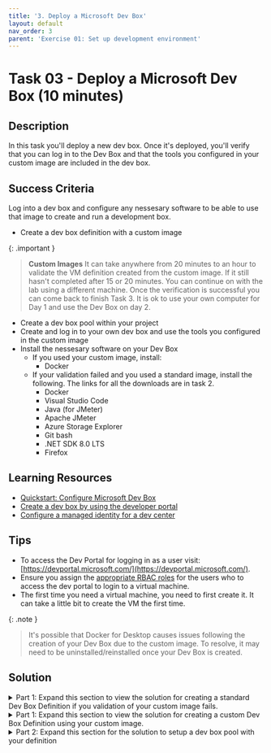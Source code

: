 ```yaml
---
title: '3. Deploy a Microsoft Dev Box'
layout: default
nav_order: 3
parent: 'Exercise 01: Set up development environment'
---
```


# Task 03 - Deploy a Microsoft Dev Box (10 minutes)

## Description

In this task you'll deploy a new dev box. Once it's deployed, you'll verify that you can log in to the Dev Box and that the tools you configured in your custom image are included in the dev box.

## Success Criteria

Log into a dev box and configure any nessesary software to be able to use that image to create and run a development box.

- Create a dev box definition with a custom image

{: .important }
> **Custom Images** It can take anywhere from 20 minutes to an hour to validate the VM definition created from the custom image. If it still hasn't completed after 15 or 20 minutes. You can continue on with the lab using a different machine. Once the verification is successful you can come back to finish Task 3. It is ok to use your own computer for Day 1 and use the Dev Box on day 2.

- Create a dev box pool within your project
- Create and log in to your own dev box and use the tools you configured in the custom image
- Install the nessesary software on your Dev Box
  - If you used your custom image, install:
    - Docker
  - If your validation failed and you used a standard image, install the following. The links for all the downloads are in task 2.
    - Docker
    - Visual Studio Code
    - Java (for JMeter)
    - Apache JMeter
    - Azure Storage Explorer
    - Git bash
    - .NET SDK 8.0 LTS
    - Firefox

## Learning Resources

- [Quickstart: Configure Microsoft Dev Box](https://learn.microsoft.com/azure/dev-box/quickstart-configure-dev-box-service?wt.mc_id=mdbservice_acomdoc01_webpage_cnl&tabs=AzureADJoin)
- [Create a dev box by using the developer portal](https://learn.microsoft.com/azure/dev-box/quickstart-create-dev-box?wt.mc_id=mdbservice_acomdoc02_webpage_cnl)
- [Configure a managed identity for a dev center](https://learn.microsoft.com/azure/deployment-environments/how-to-configure-managed-identity)

## Tips

- To access the Dev Portal for logging in as a user visit: [https://devportal.microsoft.com/](https://devportal.microsoft.com/).
- Ensure you assign the [appropriate RBAC roles](https://learn.microsoft.com/azure/dev-box/how-to-dev-box-user) for the users who to access the dev portal to login to a virtual machine.
- The first time you need a virtual machine, you need to first create it. It can take a little bit to create the VM the first time.

{: .note }
> It's possible that Docker for Desktop causes issues following the creation of your Dev Box due to the custom image. To resolve, it may need to be uninstalled/reinstalled once your Dev Box is created.

## Solution

<details markdown="block">
<summary>Part 1: Expand this section to view the solution for creating a standard Dev Box Definition if you validation of your custom image fails.</summary>

1. In the Azure Portal, navigate to the Dev center you created in Task 1, and select Dev box definitions.
    ![Dev box definitions](../../Media/0102_DevBoxDefinitions.png)
2. Select +Create
    ![Create a dev box](../../Media/0102_CreateDevBox.png)
3. Create a new dev box definition with the following settings and select Create.
     - Name: "TechExcel-Dev-Box"
     - Image: Windows 11 Enterprise + OS Optimizations 23H2
     - Image version: Latest
     - Compute: 8vCPU, 32 GB RAM
     - Storage: 256 GB SSD

    ![Create a new dev box definition](../../Media/0102_DevBoxDefinitionProperties.png)

</details>

<details markdown="block">
<summary>Part 1: Expand this section to view the solution for creating a custom Dev Box Definition using your custom image.</summary>

1. Navigate back to your Dev Center, go to Identity and turn on a system assigned Managed Identity
   ![Enabled Dev Center Managed Identity](../../Media/DevCenterManagedIdentity.png)
2. Navigate to the Compute Gallery you created and open Access Control (IAM). Grant the managed identity the Managed Application Contributor Role.
   ![Add the managed identity with the Managed Application Contributor Roles](../../Media/0103_ManagedIdentityPermissions.png)
3. Once it's been enabled and the permissions added, back in the Dev Center and add the compute gallery that was created in Task 2.
   ![Add Compute Gallery](../../Media/AddComputeGallery.png)
4. Go to you Dev box definitions, and create a new definition. Use the image you created in Task 2.
    -**Note**: The verification of the definition can also take some time to complete. If it hasn't completely after about 20 minute, students can proceed to continue on with exercise 2 and using their own machines or create a standard dev box devinition and use that dev box. They can check on that status periodically, and once it completes, finish up Task 3. It's OK to use there machine for Day 1 and use the Dev Box (standard or custom) on day 2.
   ![Dev Box Definition](../../Media/DevBoxDefinition.png)
5. After the definition has been created and the image status verified, go to Projects and open up your MPPTeamMessagingSystem Project
   ![Definition Verification](../../Media/DefinitionVerification.png)
</details>

<details markdown="block">
<summary>Part 2: Expand this section for the solution to setup a dev box pool with your definition</summary>

1. Navigate to Manage dev box pools, and create a dev box pool
   ![Create Dev Box Pool](../../Media/CreateDevBoxPool.png)
2. Configure the settings as seen below. Use your Dev Box Definition (standard or custom) you just created as well as the network connection you created in Task 1. You may also want to adjust the auto-stop time
   ![Dev Box Pool Settings](../../Media/DevBoxPoolSettings.png)
3. Finally, for the Project, under Access control, assign yourself and any other users to be a "DevCenter Dev Box Users"
    ![Assign permissions](../../Media/AssignPermissions.png)
4. Log into your dev box and install the software you'll need for hte rest of the training
   - If you used your custom image, install:
     - Docker
   - If your validation failed and you used a standard image, install the following. The links for all the downloads are in task 2.
     - Docker
     - Visual Studio Code
     - Java (for JMeter)
     - Apache JMeter
     - Azure Storage Explorer
     - Git bash
     - .NET SDK 8.0 LTS
     - Firefox

</details>

